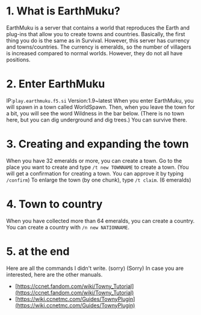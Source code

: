 # 1. What is EarthMuku?
EarthMuku is a server that contains a world that reproduces the Earth and plug-ins that allow you to create towns and countries.
Basically, the first thing you do is the same as in Survival.
However, this server has currency and towns/countries.
The currency is emeralds, so the number of villagers is increased compared to normal worlds.
However, they do not all have positions.
# 2. Enter EarthMuku
IP:`play.earthmuku.f5.si` Version:1.9~latest
When you enter EarthMuku, you will spawn in a town called WorldSpawn.
Then, when you leave the town for a bit, you will see the word Wildness in the bar below. (There is no town here, but you can dig underground and dig trees.)
You can survive there.
# 3. Creating and expanding the town
When you have 32 emeralds or more, you can create a town.
Go to the place you want to create and type `/t new TOWNNAME` to create a town. (You will get a confirmation for creating a town. You can approve it by typing `/confirm`)
To enlarge the town (by one chunk), type `/t claim`. (6 emeralds)
# 4. Town to country
When you have collected more than 64 emeralds, you can create a country.
You can create a country with `/n new NATIONNAME`.
# 5. at the end
Here are all the commands I didn't write. (sorry)
(Sorry) In case you are interested, here are the other manuals.

- [https://ccnet.fandom.com/wiki/Towny_Tutorial](https://ccnet.fandom.com/wiki/Towny_Tutorial)
- [https://wiki.ccnetmc.com/Guides/TownyPlugin](https://wiki.ccnetmc.com/Guides/TownyPlugin)